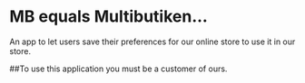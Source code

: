 # MB equals Multibutiken...
An app to let users save their preferences for our online store to use it in our store.

##To use this application you must be a customer of ours.
